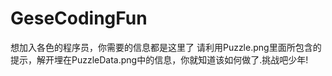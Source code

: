 # GeseCodingFun
想加入各色的程序员，你需要的信息都是这里了
请利用Puzzle.png里面所包含的提示，解开埋在PuzzleData.png中的信息，你就知道该如何做了.挑战吧少年!
